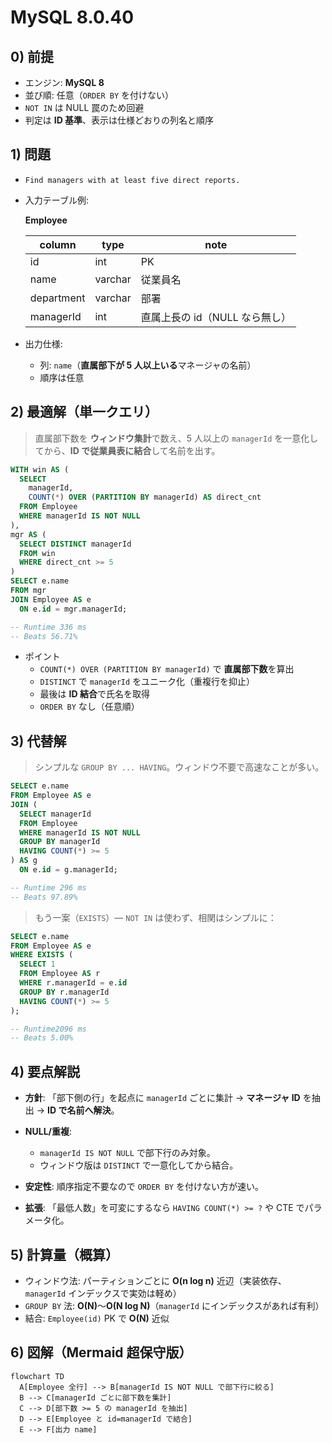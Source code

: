 # MySQL 8.0.40

## 0) 前提

- エンジン: **MySQL 8**
- 並び順: 任意（`ORDER BY` を付けない）
- `NOT IN` は NULL 罠のため回避
- 判定は **ID 基準**、表示は仕様どおりの列名と順序

## 1) 問題

- `Find managers with at least five direct reports.`

- 入力テーブル例:

    **Employee**

    | column     | type    | note                           |
    | ---------- | ------- | ------------------------------ |
    | id         | int     | PK                             |
    | name       | varchar | 従業員名                       |
    | department | varchar | 部署                           |
    | managerId  | int     | 直属上長の id（NULL なら無し） |

- 出力仕様:
    - 列: `name`（**直属部下が 5 人以上いる**マネージャの名前）
    - 順序は任意

## 2) 最適解（単一クエリ）

> 直属部下数を **ウィンドウ集計**で数え、5 人以上の `managerId` を一意化してから、**ID で従業員表に結合**して名前を出す。

```sql
WITH win AS (
  SELECT
    managerId,
    COUNT(*) OVER (PARTITION BY managerId) AS direct_cnt
  FROM Employee
  WHERE managerId IS NOT NULL
),
mgr AS (
  SELECT DISTINCT managerId
  FROM win
  WHERE direct_cnt >= 5
)
SELECT e.name
FROM mgr
JOIN Employee AS e
  ON e.id = mgr.managerId;

-- Runtime 336 ms
-- Beats 56.71%

```

- ポイント
    - `COUNT(*) OVER (PARTITION BY managerId)` で **直属部下数**を算出
    - `DISTINCT` で `managerId` をユニーク化（重複行を抑止）
    - 最後は **ID 結合**で氏名を取得
    - `ORDER BY` なし（任意順）

## 3) 代替解

> シンプルな `GROUP BY ... HAVING`。ウィンドウ不要で高速なことが多い。

```sql
SELECT e.name
FROM Employee AS e
JOIN (
  SELECT managerId
  FROM Employee
  WHERE managerId IS NOT NULL
  GROUP BY managerId
  HAVING COUNT(*) >= 5
) AS g
  ON e.id = g.managerId;

-- Runtime 296 ms
-- Beats 97.89%

```

> もう一案（`EXISTS`）— `NOT IN` は使わず、相関はシンプルに：

```sql
SELECT e.name
FROM Employee AS e
WHERE EXISTS (
  SELECT 1
  FROM Employee AS r
  WHERE r.managerId = e.id
  GROUP BY r.managerId
  HAVING COUNT(*) >= 5
);

-- Runtime2096 ms
-- Beats 5.00%

```

## 4) 要点解説

- **方針**: 「部下側の行」を起点に `managerId` ごとに集計 → **マネージャ ID** を抽出 → **ID で名前へ解決**。
- **NULL/重複**:
    - `managerId IS NOT NULL` で部下行のみ対象。
    - ウィンドウ版は `DISTINCT` で一意化してから結合。

- **安定性**: 順序指定不要なので `ORDER BY` を付けない方が速い。
- **拡張**: 「最低人数」を可変にするなら `HAVING COUNT(*) >= ?` や CTE でパラメータ化。

## 5) 計算量（概算）

- ウィンドウ法: パーティションごとに **O(n log n)** 近辺（実装依存、`managerId` インデックスで実効は軽め）
- `GROUP BY` 法: **O(N)**〜**O(N log N)**（`managerId` にインデックスがあれば有利）
- 結合: `Employee(id)` PK で **O(N)** 近似

## 6) 図解（Mermaid 超保守版）

```mermaid
flowchart TD
  A[Employee 全行] --> B[managerId IS NOT NULL で部下行に絞る]
  B --> C[managerId ごとに部下数を集計]
  C --> D[部下数 >= 5 の managerId を抽出]
  D --> E[Employee と id=managerId で結合]
  E --> F[出力 name]
```
